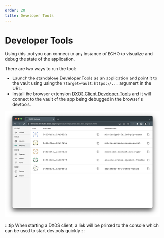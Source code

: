 ```yaml
---
order: 20
title: Developer Tools
---
```


# Developer Tools

Using this tool you can connect to any instance of ECHO to visualize and debug the state of the application.

There are two ways to run the tool:

*   Launch the standalone [Developer Tools](https://devtools.dxos.org) as an application and point it to the vault using using the `?target=vault:https://...` argument in the URL.
*   Install the browser extension [DXOS Client Developer Tools](https://chrome.google.com/webstore/detail/dxos-client-developer-too/ioofnlghmmdbmkadofabikgcgjacnnaf) and it will connect to the vault of the app being debugged in the browser's devtools.

![developer-tools](../assets/images/inspector.png)

:::tip
When starting a DXOS client, a link will be printed to the console which can be used to start devtools quickly
:::
